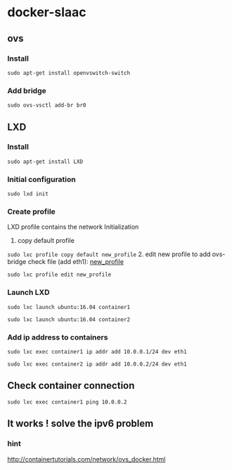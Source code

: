 # docker-slaac

## ovs
### Install
`sudo apt-get install openvswitch-switch`
### Add bridge
`sudo ovs-vsctl add-br br0`

## LXD
### Install
`sudo apt-get install LXD`
### Initial configuration 
`sudo lxd init`

### Create profile
LXD profile contains the network Initialization
 1. copy default profile
 
 `sudo lxc profile copy default new_profile`
 2. edit new profile to add ovs-bridge check file (add eth1): [new_profile](new_profile)
 
 `sudo lxc profile edit new_profile`
### Launch LXD

`sudo lxc launch ubuntu:16.04 container1`

`sudo lxc launch ubuntu:16.04 container2`

### Add ip address to containers
`sudo lxc exec container1 ip addr add 10.0.0.1/24 dev eth1`

`sudo lxc exec container2 ip addr add 10.0.0.2/24 dev eth1`
## Check container connection
`sudo lxc exec container1 ping 10.0.0.2`

## It works ! solve the ipv6 problem
### hint

http://containertutorials.com/network/ovs_docker.html
